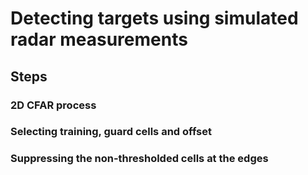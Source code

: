 # Detecting targets using simulated radar measurements

## Steps

### 2D CFAR process

### Selecting training, guard cells and offset

### Suppressing the non-thresholded cells at the edges
